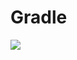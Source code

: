 # Gradle
[![](https://jitpack.io/v/zj565061763/log-builder.svg)](https://jitpack.io/#zj565061763/log-builder)
